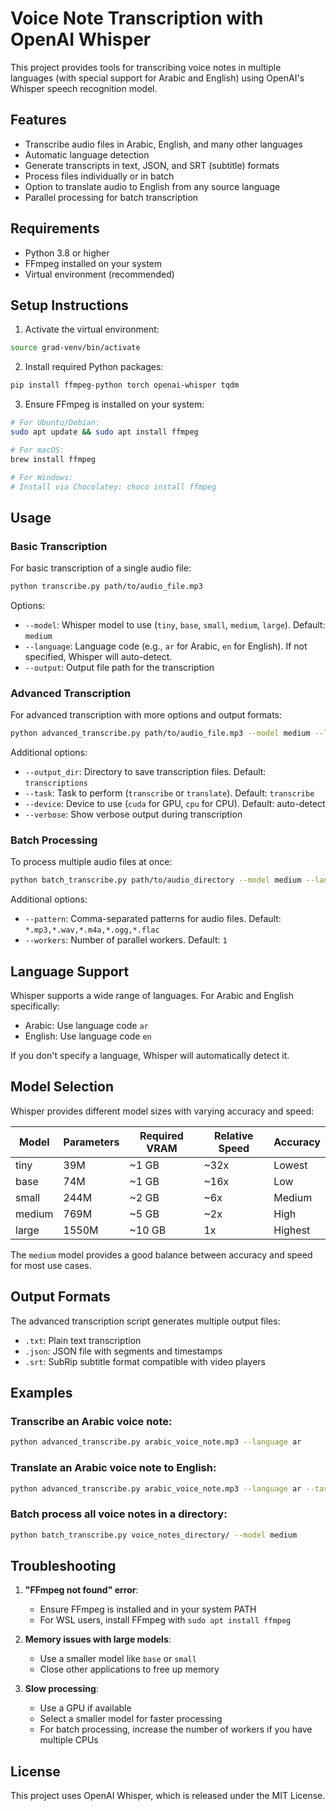 # Voice Note Transcription with OpenAI Whisper

This project provides tools for transcribing voice notes in multiple languages (with special support for Arabic and English) using OpenAI's Whisper speech recognition model.

## Features

- Transcribe audio files in Arabic, English, and many other languages
- Automatic language detection
- Generate transcripts in text, JSON, and SRT (subtitle) formats
- Process files individually or in batch
- Option to translate audio to English from any source language
- Parallel processing for batch transcription

## Requirements

- Python 3.8 or higher
- FFmpeg installed on your system
- Virtual environment (recommended)

## Setup Instructions

1. Activate the virtual environment:

```bash
source grad-venv/bin/activate
```

2. Install required Python packages:

```bash
pip install ffmpeg-python torch openai-whisper tqdm
```

3. Ensure FFmpeg is installed on your system:

```bash
# For Ubuntu/Debian:
sudo apt update && sudo apt install ffmpeg

# For macOS:
brew install ffmpeg

# For Windows:
# Install via Chocolatey: choco install ffmpeg
```

## Usage

### Basic Transcription

For basic transcription of a single audio file:

```bash
python transcribe.py path/to/audio_file.mp3
```

Options:

- `--model`: Whisper model to use (`tiny`, `base`, `small`, `medium`, `large`). Default: `medium`
- `--language`: Language code (e.g., `ar` for Arabic, `en` for English). If not specified, Whisper will auto-detect.
- `--output`: Output file path for the transcription

### Advanced Transcription

For advanced transcription with more options and output formats:

```bash
python advanced_transcribe.py path/to/audio_file.mp3 --model medium --language ar
```

Additional options:

- `--output_dir`: Directory to save transcription files. Default: `transcriptions`
- `--task`: Task to perform (`transcribe` or `translate`). Default: `transcribe`
- `--device`: Device to use (`cuda` for GPU, `cpu` for CPU). Default: auto-detect
- `--verbose`: Show verbose output during transcription

### Batch Processing

To process multiple audio files at once:

```bash
python batch_transcribe.py path/to/audio_directory --model medium --language ar
```

Additional options:

- `--pattern`: Comma-separated patterns for audio files. Default: `*.mp3,*.wav,*.m4a,*.ogg,*.flac`
- `--workers`: Number of parallel workers. Default: `1`

## Language Support

Whisper supports a wide range of languages. For Arabic and English specifically:

- Arabic: Use language code `ar`
- English: Use language code `en`

If you don't specify a language, Whisper will automatically detect it.

## Model Selection

Whisper provides different model sizes with varying accuracy and speed:

| Model | Parameters | Required VRAM | Relative Speed | Accuracy |
|-------|------------|---------------|----------------|----------|
| tiny  | 39M        | ~1 GB         | ~32x           | Lowest   |
| base  | 74M        | ~1 GB         | ~16x           | Low      |
| small | 244M       | ~2 GB         | ~6x            | Medium   |
| medium| 769M       | ~5 GB         | ~2x            | High     |
| large | 1550M      | ~10 GB        | 1x             | Highest  |

The `medium` model provides a good balance between accuracy and speed for most use cases.

## Output Formats

The advanced transcription script generates multiple output files:

- `.txt`: Plain text transcription
- `.json`: JSON file with segments and timestamps
- `.srt`: SubRip subtitle format compatible with video players

## Examples

### Transcribe an Arabic voice note:

```bash
python advanced_transcribe.py arabic_voice_note.mp3 --language ar
```

### Translate an Arabic voice note to English:

```bash
python advanced_transcribe.py arabic_voice_note.mp3 --language ar --task translate
```

### Batch process all voice notes in a directory:

```bash
python batch_transcribe.py voice_notes_directory/ --model medium
```

## Troubleshooting

1. **"FFmpeg not found" error**:
   - Ensure FFmpeg is installed and in your system PATH
   - For WSL users, install FFmpeg with `sudo apt install ffmpeg`

2. **Memory issues with large models**:
   - Use a smaller model like `base` or `small`
   - Close other applications to free up memory

3. **Slow processing**:
   - Use a GPU if available
   - Select a smaller model for faster processing
   - For batch processing, increase the number of workers if you have multiple CPUs

## License

This project uses OpenAI Whisper, which is released under the MIT License. 